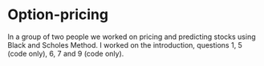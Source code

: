 # Option-pricing
In a group of two people we worked on pricing and predicting stocks using Black and Scholes Method. I worked on the introduction, questions 1, 5 (code only), 6, 7 and 9 (code only).
